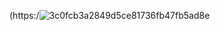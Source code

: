 (https:/![3c0fcb3a2849d5ce81736fb47fb5ad8e](https://github.com/user-attachments/assets/960b98cd-7ad5-4918-a7ce-f0cc10fe98d8)

